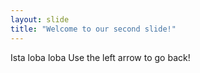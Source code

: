 ```yaml
---
layout: slide
title: "Welcome to our second slide!"
---
```

Ista loba loba
Use the left arrow to go back!
